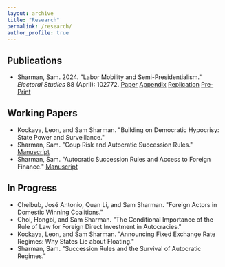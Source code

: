 ```yaml
---
layout: archive
title: "Research"
permalink: /research/
author_profile: true
---
```


## Publications

- Sharman, Sam. 2024. "Labor Mobility and Semi-Presidentialism." *Electoral Studies* 88 (April): 102772.
<a href="https://doi.org/10.1016/j.electstud.2024.102772" target="_blank">Paper</a>
<a href="https://ars.els-cdn.com/content/image/1-s2.0-S0261379424000301-mmc1.pdf" target="_blank">Appendix</a>
<a href="https://doi.org/10.7910/DVN/1U75SU" target="_blank">Replication</a>
<a href="/files/Sharman2024Labor_preprint.pdf" target="_blank">Pre-Print</a>

## Working Papers

- Kockaya, Leon, and Sam Sharman. "Building on Democratic Hypocrisy: State Power and Surveillance."
- Sharman, Sam. "Coup Risk and Autocratic Succession Rules." <a href="/files/SharmanAutocratic_wp.pdf" target="_blank">Manuscript</a>
- Sharman, Sam. "Autocratic Succession Rules and Access to Foreign Finance." <a href="/files/Sharman_Succession_Finance.pdf" target="_blank">Manuscript</a>

## In Progress

- Cheibub, Jos&#233; Antonio, Quan Li, and Sam Sharman. "Foreign Actors in Domestic Winning Coalitions."
- Choi, Hongbi, and Sam Sharman. "The Conditional Importance of the Rule of Law for Foreign Direct Investment in Autocracies."
- Kockaya, Leon, and Sam Sharman. "Announcing Fixed Exchange Rate Regimes: Why States Lie about Floating."
- Sharman, Sam. "Succession Rules and the Survival of Autocratic Regimes."